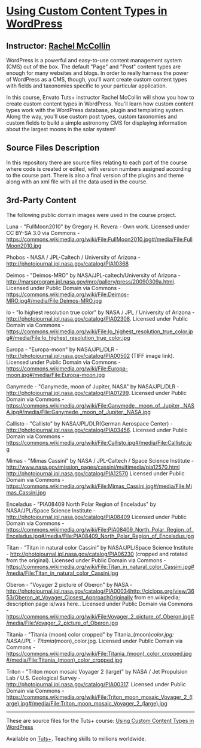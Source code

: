 # [Using Custom Content Types in WordPress][published url]
## Instructor: [Rachel McCollin][instructor url]


WordPress is a powerful and easy-to-use content management system (CMS) out of the box. The default "Page" and "Post" content types are enough for many websites and blogs. In order to really harness the power of WordPress as a CMS, though, you'll want create custom content types with fields and taxonomies specific to your particular application.

In this course, Envato Tuts+ instructor Rachel McCollin will show you how to create custom content types in WordPress. You'll learn how custom content types work with the WordPress database, plugin and templating system. Along the way, you'll use custom post types, custom taxonomies and custom fields to build a simple astronomy CMS for displaying information about the largest moons in the solar system!


## Source Files Description

In this repository there are source files relating to each part of the course where code is created or edited, with version numbers assigned according to the course part. There is also a final version of the plugins and theme along with an xml file with all the data used in the course.


## 3rd-Party Content

The following public domain images were used in the course project.

Luna - "FullMoon2010" by Gregory H. Revera - Own work. Licensed under CC BY-SA 3.0 via Commons - https://commons.wikimedia.org/wiki/File:FullMoon2010.jpg#/media/File:FullMoon2010.jpg

Phobos - NASA / JPL-Caltech / University of Arizona - http://photojournal.jpl.nasa.gov/catalog/PIA10368

Deimos - "Deimos-MRO" by NASA/JPL-caltech/University of Arizona - http://marsprogram.jpl.nasa.gov/mro/gallery/press/20090309a.html. Licensed under Public Domain via Commons - https://commons.wikimedia.org/wiki/File:Deimos-MRO.jpg#/media/File:Deimos-MRO.jpg

Io - "Io highest resolution true color" by NASA / JPL / University of Arizona - http://photojournal.jpl.nasa.gov/catalog/PIA02308. Licensed under Public Domain via Commons - https://commons.wikimedia.org/wiki/File:Io_highest_resolution_true_color.jpg#/media/File:Io_highest_resolution_true_color.jpg

Europa - "Europa-moon" by NASA/JPL/DLR - http://photojournal.jpl.nasa.gov/catalog/PIA00502 (TIFF image link). Licensed under Public Domain via Commons - https://commons.wikimedia.org/wiki/File:Europa-moon.jpg#/media/File:Europa-moon.jpg

Ganymede - "Ganymede, moon of Jupiter, NASA" by NASA/JPL/DLR - http://photojournal.jpl.nasa.gov/catalog/PIA01299. Licensed under Public Domain via Commons - https://commons.wikimedia.org/wiki/File:Ganymede,_moon_of_Jupiter,_NASA.jpg#/media/File:Ganymede,_moon_of_Jupiter,_NASA.jpg

Callisto - "Callisto" by NASA/JPL/DLR(German Aerospace Center) - http://photojournal.jpl.nasa.gov/catalog/PIA03456. Licensed under Public Domain via Commons - https://commons.wikimedia.org/wiki/File:Callisto.jpg#/media/File:Callisto.jpg

Mimas - "Mimas Cassini" by NASA / JPL-Caltech / Space Science Institute - http://www.nasa.gov/mission_pages/cassini/multimedia/pia12570.html http://photojournal.jpl.nasa.gov/catalog/PIA12570 Licensed under Public Domain via Commons - https://commons.wikimedia.org/wiki/File:Mimas_Cassini.jpg#/media/File:Mimas_Cassini.jpg

Enceladus - "PIA08409 North Polar Region of Enceladus" by NASA/JPL/Space Science Institute - http://photojournal.jpl.nasa.gov/catalog/PIA08409 Licensed under Public Domain via Commons - https://commons.wikimedia.org/wiki/File:PIA08409_North_Polar_Region_of_Enceladus.jpg#/media/File:PIA08409_North_Polar_Region_of_Enceladus.jpg

Titan - ”Titan in natural color Cassini" by NASA/JPL/Space Science Institute - http://photojournal.jpl.nasa.gov/catalog/PIA06230 (cropped and rotated from the original). Licensed under Public Domain via Commons - https://commons.wikimedia.org/wiki/File:Titan_in_natural_color_Cassini.jpg#/media/File:Titan_in_natural_color_Cassini.jpg

Oberon - "Voyager 2 picture of Oberon" by NASA - http://photojournal.jpl.nasa.gov/catalog/PIA00034http://ciclops.org/view/3653/Oberon_at_Voyager_Closest_ApproachOriginally from en.wikipedia; description page is/was here.. Licensed under Public Domain via Commons - https://commons.wikimedia.org/wiki/File:Voyager_2_picture_of_Oberon.jpg#/media/File:Voyager_2_picture_of_Oberon.jpg

Titania - "Titania (moon) color cropped" by Titania_(moon)_color.jpg: NASA/JPL - Titania_(moon)_color.jpg. Licensed under Public Domain via Commons - https://commons.wikimedia.org/wiki/File:Titania_(moon)_color_cropped.jpg#/media/File:Titania_(moon)_color_cropped.jpg

Triton - "Triton moon mosaic Voyager 2 (large)" by NASA / Jet Propulsion Lab / U.S. Geological Survey - http://photojournal.jpl.nasa.gov/catalog/PIA00317. Licensed under Public Domain via Commons - https://commons.wikimedia.org/wiki/File:Triton_moon_mosaic_Voyager_2_(large).jpg#/media/File:Triton_moon_mosaic_Voyager_2_(large).jpg


------

These are source files for the Tuts+ course: [Using Custom Content Types in WordPress][published url]

Available on [Tuts+](https://tutsplus.com). Teaching skills to millions worldwide.

[published url]: https://code.tutsplus.com/courses/using-custom-content-types-in-wordpress
[instructor url]: https://tutsplus.com/authors/rachel-mccollin
